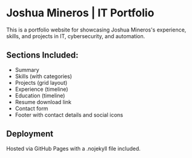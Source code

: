 # Joshua Mineros | IT Portfolio

This is a portfolio website for showcasing Joshua Mineros's experience, skills, and projects in IT, cybersecurity, and automation.

## Sections Included:
- Summary
- Skills (with categories)
- Projects (grid layout)
- Experience (timeline)
- Education (timeline)
- Resume download link
- Contact form
- Footer with contact details and social icons

## Deployment
Hosted via GitHub Pages with a .nojekyll file included.
